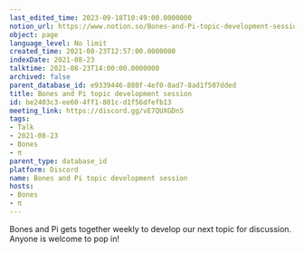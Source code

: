 ```yaml
---
last_edited_time: 2023-09-18T10:49:00.0000000
notion_url: https://www.notion.so/Bones-and-Pi-topic-development-session-be2403c3ee604ff1801cd1f56dfefb13
object: page
language_level: No limit
created_time: 2021-08-23T12:57:00.0000000
indexDate: 2021-08-23
talktime: 2021-08-23T14:00:00.0000000
archived: false
parent_database_id: e9339446-880f-4ef0-8ad7-8ad1f507dded
title: Bones and Pi topic development session
id: be2403c3-ee60-4ff1-801c-d1f56dfefb13
meeting_link: https://discord.gg/vE7QUXGDnS
tags:
- Talk
- 2021-08-23
- Bones
- π
parent_type: database_id
platform: Discord
name: Bones and Pi topic development session
hosts:
- Bones
- π
---
```


Bones and Pi gets together weekly to develop our next topic for discussion.
Anyone is welcome to pop in!










